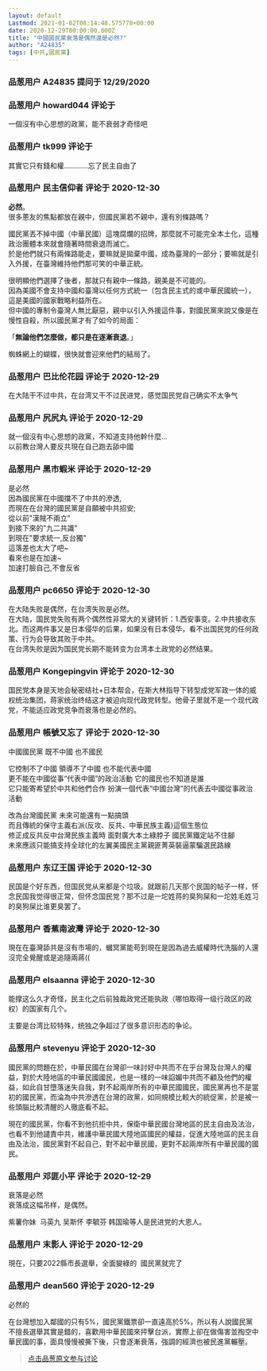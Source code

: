 ```yaml
---
layout: default
Lastmod: 2021-01-02T08:14:48.575778+00:00
date: 2020-12-29T00:00:00.000Z
title: "中國國民黨衰落是偶然還是必然?"
author: "A24835"
tags: [中共,國民黨]
---
```



### 品葱用户 **A24835** 提问于 12/29/2020
    

    
                

### 品葱用户 **howard044** 评论于 
        
一個沒有中心思想的政黨，能不衰弱才奇怪吧
        
                

### 品葱用户 **tk999** 评论于 
        
其實它只有錢和權............忘了民主自由了
        
                

### 品葱用户 **民主信仰者** 评论于 2020-12-30
        
**必然**。  
很多蔥友的焦點都放在親中，但國民黨若不親中，還有別條路嗎？  
  
國民黨丟不掉中國（中華民國）這塊腐爛的招牌，那麼就不可能完全本土化，這種政治團體本來就會隨著時間衰退而滅亡。  
於是他們就只有兩條路能走，要嘛就是拋棄中國，成為臺灣的一部分；要嘛就是引入外援，在臺灣維持他們那可笑的中華正統。  
  
很明顯他們選擇了後者，那就只有親中一條路，親美是不可能的。  
因為美國不會支持中國和臺灣以任何方式統一（包含民主式的或中華民國統一），這是美國的國家戰略利益所在。  
但中國的專制令臺灣人無比厭惡，親中以引入外援這件事，對國民黨來說又像是在慢性自殺，所以國民黨才有了如今的局面：  
  

「**無論他們怎麼做，都只是在逐漸衰退**。」

  
  
蜘蛛網上的蝴蝶，很快就會迎來他們的結局了。
        
                

### 品葱用户 **巴比伦花园** 评论于 2020-12-29
        
在大陆干不过中共，在台湾又干不过民进党，感觉国民党自己确实不太争气
        
                

### 品葱用户 **尻尻丸** 评论于 2020-12-29
        
就一個沒有中心思想的政黨，不知道支持他幹什麼...  
以前教台灣人要反共現在自己跑去舔中國
        
                

### 品葱用户 **黑市蝦米** 评论于 2020-12-29
        
是必然  
因為國民黨在中國擋不了中共的滲透,  
而現在在台灣的國民黨是自願被中共招安;  
從以前"漢賊不兩立"  
到接下來的"九二共識"  
到現在"要求統一,反台獨"  
這落差也太大了吧~  
看來也是在加速~  
加速打臉自己,不會反省
        
                

### 品葱用户 **pc6650** 评论于 2020-12-30
        
在大陆失败是偶然，在台湾失败是必然。  
在大陆，国民党失败有两个偶然性非常大的关键转折：1.西安事变。2.中共接收东北。而这两件事又是日本侵华的后果，如果没有日本侵华，看不出国民党的任何政策、行为会导致其败于中共。  
在台湾失败是因为国民党长期不能转变为台湾本土政党的必然结果。
        
                

### 品葱用户 **Kongepingvin** 评论于 2020-12-30
        
国民党本身是天地会秘密结社+日本帮会，在斯大林指导下转型成党军政一体的威权统治集团，蒋家统治终结这才被迫向现代政党转型。他骨子里就不是一个现代政党，不能适应政党竞争而衰落也是必然的。
        
                

### 品葱用户 **帳號又忘了** 评论于 2020-12-30
        
中國國民黨 既不中國 也不國民  
  
它控制不了中國 領導不了中國 也不能代表中國  
更不能在中國從事“代表中國”的政治活動 它的國民也不知道是誰  
它只能寄希望於中共和他們合作 扮演一個代表“中國台灣”的代表去中國從事政治活動  
  
改為台灣國民黨 未來可能還有一點搞頭  
而且傳統的保守主義右派(反攻、反共、中華民族主義)這個生態位  
修正成反共反中台灣民族主義時 面對廣大本土綠脖子 國民黨鐵定站不住腳  
未來應該只能搞支持全球化的左翼美國民主黨親匪菁英裝逼蒙騙選民路線
        
                

### 品葱用户 **东辽王国** 评论于 2020-12-30
        
民国是个好东西，但国民党从来都是个垃圾。就跟前几天那个民国的帖子一样，怀念民国我觉得很正常，但怀念国民党？那不过是一坨姓蒋的臭狗屎和一坨姓毛姓习的臭狗屎比谁更臭罢了。
        
                

### 品葱用户 **香蕉南波灣** 评论于 2020-12-30
        
現在在臺灣舔共是沒有市場的，蟈冥黨能苟到現在是因為過去威權時代洗腦的人還沒完全覺醒或是追隨兩蔣((
        
                

### 品葱用户 **elsaanna** 评论于 2020-12-30
        
能撑这么久才奇怪，民主化之后前独裁政党还能执政（哪怕取得一级行政区的政权）的国家有几个。  
  
主要是台湾比较特殊，统独之争超过了很多意识形态的争论。
        
                

### 品葱用户 **stevenyu** 评论于 2020-12-30
        
國民黨的問題在於，中華民國在台灣卻一味討好中共而不在乎台灣及台灣人的權益，對於大陸地區的中華民國國民，也是一樣的一味諂媚中共而不顧及他們的權益，如此自甘墮落迷失自我，對不起兩岸所有的中華民國國民，國民黨再也不是當初的國民黨，而淪為中共滲透在台灣的政黨，如同規模比較大的統促黨，於是被一些頭腦比較清醒的人徹底看不起。  
  
現在的國民黨，你看不到他抗拒中共，保衛中華民國台灣地區的民主自由及法治，也看不到他譴責中共，維護中華民國大陸地區國民的權益，促進大陸地區的民主自由及法治，國民黨對不起自己，對不起中華民國，更對不起兩岸所有中華民國的國民。
        
                

### 品葱用户 **邓匪小平** 评论于 2020-12-29
        
衰落是必然  
衰落成这幅吊样，是偶然。  
  
紫薯你妹  马英九 吴斯怀 李毓芬 韩国瑜等人是民进党的大恩人。
        
                

### 品葱用户 **末影人** 评论于 2020-12-29
        
現在，只要2022縣市長選舉，全面變綠的  國民黨就完了
        
                

### 品葱用户 **dean560** 评论于 2020-12-29
        
必然的  
  
在台灣想加入鄰國的只有5%，國民黨鐵票卻一直遠高於5%，所以有人說國民黨不擅長選舉其實是錯的，喜歡用中華民國來抨擊台派，實際上卻在做傷害並掏空中華民國的事，面具慢慢被撕下後，只會逐漸衰落，強調的經濟也被民進黨輾壓。
        
                





> [点击品葱原文参与讨论](https://pincong.rocks/question/35048)

